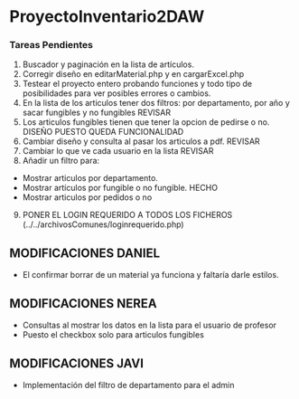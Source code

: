 ﻿# ProyectoInventario2DAW
 ### Tareas Pendientes
1. Buscador y paginación en la lista de artículos.
2. Corregir diseño en editarMaterial.php y en cargarExcel.php
3. Testear el proyecto entero probando funciones y todo tipo de posibilidades para ver posibles errores o cambios.
4. En la lista de los articulos tener dos filtros: por departamento, por año y sacar fungibles y no fungibles REVISAR
5. Los articulos fungibles tienen que tener la opcion de pedirse o no. DISEÑO PUESTO QUEDA FUNCIONALIDAD
6. Cambiar diseño y consulta al pasar los articulos a pdf. REVISAR
7. Cambiar lo que ve cada usuario en la lista REVISAR
8. Añadir un filtro para:
  - Mostrar articulos por departamento.
  - Mostrar artículos por fungible o no fungible. HECHO
  - Mostrar articulos por pedidos o no

9. PONER EL LOGIN REQUERIDO A TODOS LOS FICHEROS (../../archivosComunes/loginrequerido.php)

## MODIFICACIONES DANIEL
* El confirmar borrar de un material ya funciona y faltaría darle estilos.

## MODIFICACIONES NEREA
* Consultas al mostrar los datos en la lista para el usuario de profesor
* Puesto el checkbox solo para articulos fungibles

## MODIFICACIONES JAVI
* Implementación del filtro de departamento para el admin
